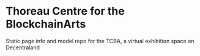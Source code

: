 # Thoreau Centre for the BlockchainArts

Static page info and model repo for the TCBA, a virtual exhibition space on Decentraland
